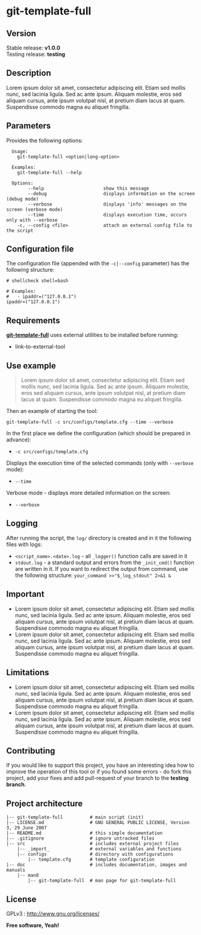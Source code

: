 # git-template-full

## Version

Stable release: **v1.0.0**  
Testing release: **testing**

## Description

Lorem ipsum dolor sit amet, consectetur adipiscing elit. Etiam sed mollis nunc, sed lacinia ligula. Sed ac ante ipsum. Aliquam molestie, eros sed aliquam cursus, ante ipsum volutpat nisl, at pretium diam lacus at quam. Suspendisse commodo magna eu aliquet fringilla.

## Parameters

Provides the following options:

``````
  Usage:
    git-template-full <option|long-option>

  Examples:
    git-template-full --help

  Options:
        --help                      show this message
        --debug                     displays information on the screen (debug mode)
        --verbose                   displays 'info' messages on the screen (verbose mode)
        --time                      displays execution time, occurs only with --verbose
    -c, --config <file>             attach an external config file to the script
``````

## Configuration file

The configuration file (appended with the `-c|--config` parameter) has the following structure:

``````
# shellcheck shell=bash

# Examples:
#   - ipaddr=("127.0.0.1")
ipaddr=("127.0.0.1")
``````

## Requirements

**<u>git-template-full</u>** uses external utilities to be installed before running:

- link-to-external-tool

## Use example

> Lorem ipsum dolor sit amet, consectetur adipiscing elit. Etiam sed mollis nunc, sed lacinia ligula. Sed ac ante ipsum. Aliquam molestie, eros sed aliquam cursus, ante ipsum volutpat nisl, at pretium diam lacus at quam. Suspendisse commodo magna eu aliquet fringilla.

Then an example of starting the tool:

``````
git-template-full -c src/configs/template.cfg --time --verbose
``````

In the first place we define the configuration (which should be prepared in advance):

- `-c src/configs/template.cfg`

Displays the execution time of the selected commands (only with `--verbose` mode):

- `--time`

Verbose mode - displays more detailed information on the screen:

- `--verbose`

## Logging

After running the script, the `log/` directory is created and in it the following files with logs:

* `<script_name>.<date>.log` - all `_logger()` function calls are saved in it
* `stdout.log` - a standard output and errors from the `_init_cmd()` function are written in it. If you want to redirect the output from command, use the following structure: `your_command >>"$_log_stdout" 2>&1 &`

## Important

- Lorem ipsum dolor sit amet, consectetur adipiscing elit. Etiam sed mollis nunc, sed lacinia ligula. Sed ac ante ipsum. Aliquam molestie, eros sed aliquam cursus, ante ipsum volutpat nisl, at pretium diam lacus at quam. Suspendisse commodo magna eu aliquet fringilla.
- Lorem ipsum dolor sit amet, consectetur adipiscing elit. Etiam sed mollis nunc, sed lacinia ligula. Sed ac ante ipsum. Aliquam molestie, eros sed aliquam cursus, ante ipsum volutpat nisl, at pretium diam lacus at quam. Suspendisse commodo magna eu aliquet fringilla.

## Limitations

- Lorem ipsum dolor sit amet, consectetur adipiscing elit. Etiam sed mollis nunc, sed lacinia ligula. Sed ac ante ipsum. Aliquam molestie, eros sed aliquam cursus, ante ipsum volutpat nisl, at pretium diam lacus at quam. Suspendisse commodo magna eu aliquet fringilla.
- Lorem ipsum dolor sit amet, consectetur adipiscing elit. Etiam sed mollis nunc, sed lacinia ligula. Sed ac ante ipsum. Aliquam molestie, eros sed aliquam cursus, ante ipsum volutpat nisl, at pretium diam lacus at quam. Suspendisse commodo magna eu aliquet fringilla.

## Contributing

If you would like to support this project, you have an interesting idea how to improve the operation of this tool or if you found some errors - do fork this project, add your fixes and add pull-request of your branch to the **testing branch**.

## Project architecture

    |-- git-template-full          # main script (init)
    |-- LICENSE.md                 # GNU GENERAL PUBLIC LICENSE, Version 3, 29 June 2007
    |-- README.md                  # this simple documentation
    |-- .gitignore                 # ignore untracked files
    |-- src                        # includes external project files
        |-- _import_               # external variables and functions
        |-- configs                # directory with configurations
            |-- template.cfg       # template configuration
    |-- doc                        # includes documentation, images and manuals
        |-- man8
            |-- git-template-full  # man page for git-template-full

## License

GPLv3 : <http://www.gnu.org/licenses/>

**Free software, Yeah!**
